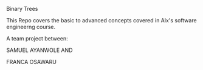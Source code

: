 Binary Trees


This Repo covers the basic to advanced concepts covered in Alx's software engineerng course.

A team project between:

SAMUEL AYANWOLE AND 


FRANCA OSAWARU
